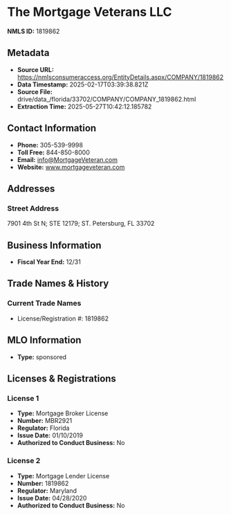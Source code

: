 # The Mortgage Veterans LLC

**NMLS ID:** 1819862

## Metadata
- **Source URL:** https://nmlsconsumeraccess.org/EntityDetails.aspx/COMPANY/1819862
- **Data Timestamp:** 2025-02-17T03:39:38.821Z
- **Source File:** drive/data_/florida/33702/COMPANY/COMPANY_1819862.html
- **Extraction Time:** 2025-05-27T10:42:12.185782

## Contact Information
- **Phone:** 305-539-9998
- **Toll Free:** 844-850-8000
- **Email:** info@MortgageVeteran.com
- **Website:** www.mortgageveteran.com

## Addresses
### Street Address
7901 4th St N; STE 12179; ST. Petersburg, FL 33702

## Business Information
- **Fiscal Year End:** 12/31

## Trade Names & History
### Current Trade Names
- License/Registration #: 1819862

## MLO Information
- **Type:** sponsored

## Licenses & Registrations

### License 1
- **Type:** Mortgage Broker License
- **Number:** MBR2921
- **Regulator:** Florida
- **Issue Date:** 01/10/2019
- **Authorized to Conduct Business:** No

### License 2
- **Type:** Mortgage Lender License
- **Number:** 1819862
- **Regulator:** Maryland
- **Issue Date:** 04/28/2020
- **Authorized to Conduct Business:** No
